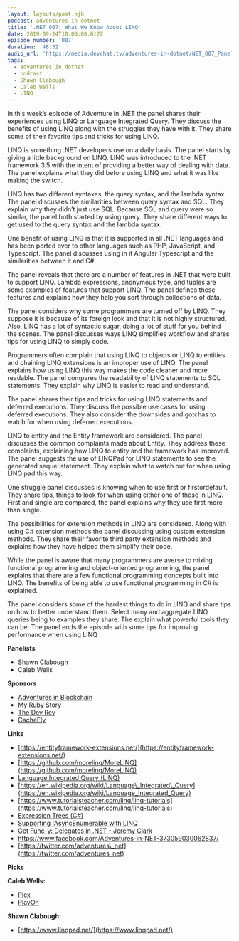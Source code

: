 ```yaml
---
layout: layouts/post.njk
podcast: adventures-in-dotnet
title: '.NET 007: What We Know About LINQ'
date: 2019-09-24T10:00:08.617Z
episode_number: '007'
duration: '48:32'
audio_url: 'https://media.devchat.tv/adventures-in-dotnet/NET_007_Panel.mp3'
tags:
  - adventures_in_dotnet
  - podcast
  - Shawn Clabough
  - Caleb Wells
  - LINQ
---
```

 In this week’s episode of Adventure in .NET the panel shares their experiences using LINQ or Language Integrated Query. They discuss the benefits of using LINQ  along with the struggles they have with it. They share some of their favorite tips and tricks for using LINQ. 

LINQ is something .NET developers use on a daily basis. The panel starts by giving a little background on LINQ. LINQ was introduced to the .NET framework 3.5 with the intent of providing a better way of dealing with data. The panel explains what they did before using LINQ and what it was like making the switch. 

LINQ has two different syntaxes, the query syntax, and the lambda syntax. The panel discusses the similarities between query syntax and SQL. They explain why they didn’t just use SQL. Because SQL and query were so similar, the panel both started by using query. They share different ways to get used to the query syntax and the lambda syntax. 

One benefit of using LING is that it is supported in all .NET languages and has been ported over to other languages such as PHP, JavaScript, and Typescript. The panel discusses using in it Angular Typescript and the similarities between it and C#. 

The panel reveals that there are a number of features in .NET that were built to support LINQ. Lambda expressions, anonymous type, and tuples are some examples of features that support LINQ. The panel defines these features and explains how they help you sort through collections of data. 

The panel considers why some programmers are turned off by LINQ. They suppose it is because of its foreign look and that it is not highly structured. Also, LINQ has a lot of syntactic sugar, doing a lot of stuff for you behind the scenes. The panel discusses ways LINQ simplifies workflow and shares tips for using LINQ to simply code. 

Programmers often complain that using LINQ to objects or LINQ to entities and chaining LINQ extensions is an improper use of LINQ.  The panel explains how using LINQ this way makes the code cleaner and more readable. The panel compares the readability of LINQ statements to SQL statements. They explain why LINQ is easier to read and understand.

The panel shares their tips and tricks for using LINQ statements and deferred executions. They discuss the possible use cases for using deferred executions. They also consider the downsides and gotchas to watch for when using deferred executions. 

LINQ to entity and the Entity framework are considered. The panel discusses the common complaints made about Entity. They address these complaints, explaining how LINQ to entity and the framework has improved. The panel suggests the use of LINQPad for LINQ statements to see the generated sequel statement. They explain what to watch out for when using LINQ pad this way. 

One struggle panel discusses is knowing when to use first or firstordefault. They share tips, things to look for when using either one of these in LINQ. First and single are compared, the panel explains why they use first more than single. 

The possibilities for extension methods in LINQ are considered. Along with using C# extension methods the panel discussing using custom extension methods. They share their favorite third party extension methods and explains how they have helped them simplify their code. 

While the panel is aware that many programmers are averse to mixing functional programming and object-oriented programming, the panel explains that there are a few functional programming concepts built into LINQ. The benefits of being able to use functional programming in C# is explained. 

The panel considers some of the hardest things to do in LINQ and share tips on how to better understand them. Select many and aggregate LINQ queries being to examples they share. The explain what powerful tools they can be. The panel ends the episode with some tips for improving performance when using LINQ


**Panelists**

- Shawn Clabough
- Caleb Wells

**Sponsors**

- [Adventures in Blockchain](https://devchat.tv/adventures-in-blockchain/)
- [My Ruby Story](https://devchat.tv/my-ruby-story/)
- [The Dev Rev](https://devchat.tv/dev-rev/)
- [CacheFly](https://www.cachefly.com/)

**Links**

- [https://entityframework-extensions.net/](https://entityframework-extensions.net/)
- [https://github.com/morelinq/MoreLINQ](https://github.com/morelinq/MoreLINQ)
- [Language Integrated Query (LINQ)](https://docs.microsoft.com/en-us/dotnet/csharp/programming-guide/concepts/linq/)
- [https://en.wikipedia.org/wiki/Language\_Integrated\_Query](https://en.wikipedia.org/wiki/Language_Integrated_Query)
- [https://www.tutorialsteacher.com/linq/linq-tutorials](https://www.tutorialsteacher.com/linq/linq-tutorials)
- [Expression Trees (C#)](https://docs.microsoft.com/en-us/dotnet/csharp/programming-guide/concepts/expression-trees/)
- [Supporting IAsyncEnumerable with LINQ](https://youtu.be/Ktl8K2b1-WU)
- [Get Func-y: Delegates in .NET - Jeremy Clark](https://youtu.be/cQ5qF9PmyCQ)
- [https://www.facebook.com/Adventures-in-NET-373059030062837/       ](https://www.facebook.com/Adventures-in-NET-373059030062837/)
- [https://twitter.com/adventures\_net](https://twitter.com/adventures_net)

**Picks**

**Caleb Wells:**

- [Plex](https://www.plex.tv/)
- [PlayOn](https://www.playon.tv/)

**Shawn Clabough:**

- [https://www.linqpad.net/](https://www.linqpad.net/)
